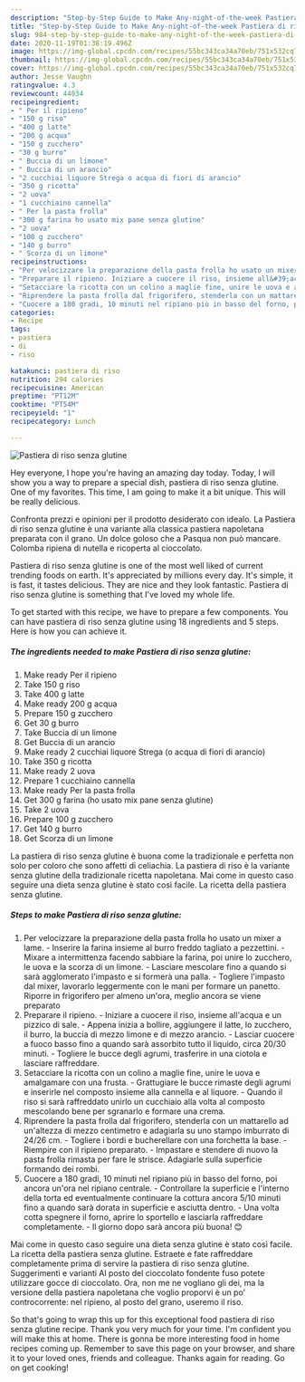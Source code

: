 ```yaml
---
description: "Step-by-Step Guide to Make Any-night-of-the-week Pastiera di riso senza glutine"
title: "Step-by-Step Guide to Make Any-night-of-the-week Pastiera di riso senza glutine"
slug: 984-step-by-step-guide-to-make-any-night-of-the-week-pastiera-di-riso-senza-glutine
date: 2020-11-19T01:38:19.496Z
image: https://img-global.cpcdn.com/recipes/55bc343ca34a70eb/751x532cq70/pastiera-di-riso-senza-glutine-recipe-main-photo.jpg
thumbnail: https://img-global.cpcdn.com/recipes/55bc343ca34a70eb/751x532cq70/pastiera-di-riso-senza-glutine-recipe-main-photo.jpg
cover: https://img-global.cpcdn.com/recipes/55bc343ca34a70eb/751x532cq70/pastiera-di-riso-senza-glutine-recipe-main-photo.jpg
author: Jesse Vaughn
ratingvalue: 4.3
reviewcount: 44034
recipeingredient:
- " Per il ripieno"
- "150 g riso"
- "400 g latte"
- "200 g acqua"
- "150 g zucchero"
- "30 g burro"
- " Buccia di un limone"
- " Buccia di un arancio"
- "2 cucchiai liquore Strega o acqua di fiori di arancio"
- "350 g ricotta"
- "2 uova"
- "1 cucchiaino cannella"
- " Per la pasta frolla"
- "300 g farina ho usato mix pane senza glutine"
- "2 uova"
- "100 g zucchero"
- "140 g burro"
- " Scorza di un limone"
recipeinstructions:
- "Per velocizzare la preparazione della pasta frolla ho usato un mixer a lame. Inserire la farina insieme al burro freddo tagliato a pezzettini. Mixare a intermittenza facendo sabbiare la farina, poi unire lo zucchero, le uova e la scorza di un limone. Lasciare mescolare fino a quando si sarà agglomerato l&#39;impasto e si formerà una palla. Togliere l&#39;impasto dal mixer, lavorarlo leggermente con le mani per formare un panetto. Riporre in frigorifero per almeno un&#39;ora, meglio ancora se viene preparato"
- "Preparare il ripieno. Iniziare a cuocere il riso, insieme all&#39;acqua e un pizzico di sale. Appena inizia a bollire, aggiungere il latte, lo zucchero, il burro, la buccia di mezzo limone e di mezzo arancio. Lasciar cuocere a fuoco basso fino a quando sarà assorbito tutto il liquido, circa 20/30 minuti. Togliere le bucce degli agrumi, trasferire in una ciotola e lasciare raffreddare."
- "Setacciare la ricotta con un colino a maglie fine, unire le uova e amalgamare con una frusta. Grattugiare le bucce rimaste degli agrumi e inserirle nel composto insieme alla cannella e al liquore. Quando il riso si sarà raffreddato unirlo un cucchiaio alla volta al composto mescolando bene per sgranarlo e formare una crema."
- "Riprendere la pasta frolla dal frigorifero, stenderla con un mattarello ad un&#39;altezza di mezzo centimetro e adagiarla su uno stampo imburrato di 24/26 cm. Togliere i bordi e bucherellare con una forchetta la base. Riempire con il ripieno preparato. Impastare e stendere di nuovo la pasta frolla rimasta per fare le strisce. Adagiarle sulla superficie formando dei rombi."
- "Cuocere a 180 gradi, 10 minuti nel ripiano più in basso del forno, poi ancora un&#39;ora nel ripiano centrale. Controllare la superficie e l&#39;interno della torta ed eventualmente continuare la cottura ancora 5/10 minuti fino a quando sarà dorata in superficie e asciutta dentro. Una volta cotta spegnere il forno, aprire lo sportello e lasciarla raffreddare completamente. Il giorno dopo sarà ancora più buona! 😊"
categories:
- Recipe
tags:
- pastiera
- di
- riso

katakunci: pastiera di riso 
nutrition: 294 calories
recipecuisine: American
preptime: "PT12M"
cooktime: "PT54M"
recipeyield: "1"
recipecategory: Lunch

---
```



![Pastiera di riso senza glutine](https://img-global.cpcdn.com/recipes/55bc343ca34a70eb/751x532cq70/pastiera-di-riso-senza-glutine-recipe-main-photo.jpg)

Hey everyone, I hope you're having an amazing day today. Today, I will show you a way to prepare a special dish, pastiera di riso senza glutine. One of my favorites. This time, I am going to make it a bit unique. This will be really delicious.

Confronta prezzi e opinioni per il prodotto desiderato con idealo. La Pastiera di riso senza glutine è una variante alla classica pastiera napoletana preparata con il grano. Un dolce goloso che a Pasqua non può mancare. Colomba ripiena di nutella e ricoperta al cioccolato.

Pastiera di riso senza glutine is one of the most well liked of current trending foods on earth. It's appreciated by millions every day. It's simple, it is fast, it tastes delicious. They are nice and they look fantastic. Pastiera di riso senza glutine is something that I've loved my whole life.


To get started with this recipe, we have to prepare a few components. You can have pastiera di riso senza glutine using 18 ingredients and 5 steps. Here is how you can achieve it.

<!--inarticleads1-->

##### The ingredients needed to make Pastiera di riso senza glutine:

1. Make ready  Per il ripieno
1. Take 150 g riso
1. Take 400 g latte
1. Make ready 200 g acqua
1. Prepare 150 g zucchero
1. Get 30 g burro
1. Take  Buccia di un limone
1. Get  Buccia di un arancio
1. Make ready 2 cucchiai liquore Strega (o acqua di fiori di arancio)
1. Take 350 g ricotta
1. Make ready 2 uova
1. Prepare 1 cucchiaino cannella
1. Make ready  Per la pasta frolla
1. Get 300 g farina (ho usato mix pane senza glutine)
1. Take 2 uova
1. Prepare 100 g zucchero
1. Get 140 g burro
1. Get  Scorza di un limone


La pastiera di riso senza glutine è buona come la tradizionale e perfetta non solo per coloro che sono affetti di celiachia. La pastiera di riso è la variante senza glutine della tradizionale ricetta napoletana. Mai come in questo caso seguire una dieta senza glutine è stato così facile. La ricetta della pastiera senza glutine. 

<!--inarticleads2-->

##### Steps to make Pastiera di riso senza glutine:

1. Per velocizzare la preparazione della pasta frolla ho usato un mixer a lame. - Inserire la farina insieme al burro freddo tagliato a pezzettini. - Mixare a intermittenza facendo sabbiare la farina, poi unire lo zucchero, le uova e la scorza di un limone. - Lasciare mescolare fino a quando si sarà agglomerato l&#39;impasto e si formerà una palla. - Togliere l&#39;impasto dal mixer, lavorarlo leggermente con le mani per formare un panetto. Riporre in frigorifero per almeno un&#39;ora, meglio ancora se viene preparato
1. Preparare il ripieno. - Iniziare a cuocere il riso, insieme all&#39;acqua e un pizzico di sale. - Appena inizia a bollire, aggiungere il latte, lo zucchero, il burro, la buccia di mezzo limone e di mezzo arancio. - Lasciar cuocere a fuoco basso fino a quando sarà assorbito tutto il liquido, circa 20/30 minuti. - Togliere le bucce degli agrumi, trasferire in una ciotola e lasciare raffreddare.
1. Setacciare la ricotta con un colino a maglie fine, unire le uova e amalgamare con una frusta. - Grattugiare le bucce rimaste degli agrumi e inserirle nel composto insieme alla cannella e al liquore. - Quando il riso si sarà raffreddato unirlo un cucchiaio alla volta al composto mescolando bene per sgranarlo e formare una crema.
1. Riprendere la pasta frolla dal frigorifero, stenderla con un mattarello ad un&#39;altezza di mezzo centimetro e adagiarla su uno stampo imburrato di 24/26 cm. - Togliere i bordi e bucherellare con una forchetta la base. - Riempire con il ripieno preparato. - Impastare e stendere di nuovo la pasta frolla rimasta per fare le strisce. Adagiarle sulla superficie formando dei rombi.
1. Cuocere a 180 gradi, 10 minuti nel ripiano più in basso del forno, poi ancora un&#39;ora nel ripiano centrale. - Controllare la superficie e l&#39;interno della torta ed eventualmente continuare la cottura ancora 5/10 minuti fino a quando sarà dorata in superficie e asciutta dentro. - Una volta cotta spegnere il forno, aprire lo sportello e lasciarla raffreddare completamente. - Il giorno dopo sarà ancora più buona! 😊


Mai come in questo caso seguire una dieta senza glutine è stato così facile. La ricetta della pastiera senza glutine. Estraete e fate raffreddare completamente prima di servire la pastiera di riso senza glutine. Suggerimenti e varianti Al posto del cioccolato fondente fuso potete utilizzare gocce di cioccolato. Ora, non me ne vogliano gli dei, ma la versione della pastiera napoletana che voglio proporvi è un po&#39; controcorrente: nel ripieno, al posto del grano, useremo il riso. 

So that's going to wrap this up for this exceptional food pastiera di riso senza glutine recipe. Thank you very much for your time. I'm confident you will make this at home. There is gonna be more interesting food in home recipes coming up. Remember to save this page on your browser, and share it to your loved ones, friends and colleague. Thanks again for reading. Go on get cooking!
